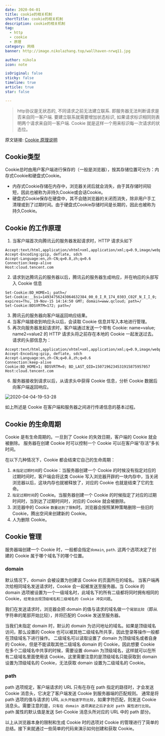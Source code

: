 ```yaml
---
date: 2020-04-01
title: cookie的相关机制
shortTitle: cookie的相关机制
description: cookie的相关机制
tag:
  - http
  - cookie
  - 原理
category: 网络
banner: http://image.nikolazhang.top/wallhaven-nrwq11.jpg

author: nikola
icon: note

isOriginal: false
sticky: false
timeline: true
article: true
star: false

---
```



> http协议是无状态的, 不同请求之前无法建立联系. 即服务器无法判断请求是否来自同一客户端. 要建立联系就需要增加状态标识, 如果请求标识相同则表明两个请求来自同一客户端. Cookie 就是这样一个用来标识每一次请求的状态位。

原文链接: [Cookie 原理说明](https://cloud.tencent.com/document/product/214/2737)

## Cookie类型

Cookie总时由用户客户端进行保存的（一般是浏览器），按其存储位置可分为：内存式Cookie和硬盘式Cookie。

- 内存式Cookie存储在内存中，浏览器关闭后就会消失，由于其存储时间较短，因此也被称为非持久Cookie或会话Cookie。
- 硬盘式Cookie保存在硬盘中，其不会随浏览器的关闭而消失，除非用户手工清理或到了过期时间。由于硬盘式Cookie存储时间是长期的，因此也被称为持久Cookie。

## Cookie 的工作原理

1. 当客户端首次向腾讯云的服务器发起请求时，HTTP 请求头如下

```
Accept:text/html,application/xhtml+xml,application/xml;q=0.9,image/webp,/;q=0.8
Accept-Encoding:gzip, deflate, sdch
Accept-Language:en,zh-CN;q=0.8,zh;q=0.6
Connection:keep-alive
Host:cloud.tencent.com
```

2. 请求到达腾讯云的服务器以后，腾讯云的服务器生成响应，并在响应的头部写入 Cookie 信息

```
Set-Cookie:BD_HOME=1; path=/ 
Set-Cookie:__bsi=14934756243064632384_00_0_I_R_174_0303_C02F_N_I_I_0; expires=Thu, 19-Nov-15 14:14:50 GMT; domain=www.qcloud; path=/
Set-Cookie:BDSVRTM=172; path=/
```

3. 腾讯云的服务器向客户端返回响应结果。
4. 当客户端接收到响应头以后，会读取 Cookie 信息并写入本地进行管理。
5. 再次向服务器发起请求时，客户端通过发送一个带有 Cookie: name=value; name2=value2 的 HTTP 请求头将之前存在本地的 Cookie 一起发送过去。请求的头部信息为：

```
Accept:text/html,application/xhtml+xml,application/xml;q=0.9,image/webp,/;q=0.8
Accept-Encoding:gzip, deflate, sdch
Accept-Language:en,zh-CN;q=0.8,zh;q=0.6
Connection:keep-alive
Cookie:BD_HOME=1; BDSVRTM=0; BD_LAST_QID=1507196234531915875957057
Host:cloud.tencent.com
```

6. 服务器接收到请求以后，从请求头中获得 Cookie 信息，分析 Cookie 数据后向客户端返回响应。

![2020-04-04-19-53-28](https://tech.nikolazhang.top/2020-04-04-19-53-28.png)

如上所述是 Cookie 在客户端和服务器之间进行传递信息的基本过程。

## Cookie 的生命周期

Cookie 是有生命周期的。一旦到了 Cookie 的失效日期，客户端的 Cookie 就会被删除。
服务器在创建 Cookie 时可以控制一个 Cookie 可以在客户端“存活”多长时间。

在以下几种情况下，Cookie 都会结束它自己的生命周期：

1. `未指定过期时间`的 Cookie：当服务器创建一个 Cookie 的时候没有指定对应的过期时间时，客户端会将这类 Cookie 写入浏览器开辟的一块内存中，当关闭浏览器以后，这块内存也就被释放了，对应的 Cookie 也就是结束了它的生命。
2. `指定过期时间`的 Cookie。当服务器创建一个 Cookie 的时候指定了对应的过期时间时，当到达了过期时间时，对应的 Cookie 就会被删除。
3. 浏览器中的 Cookie `数量达到了限制`时。浏览器会按照某种策略删除一些旧的 Cookie，腾出空间来创建新的 Cookie。
4. 人为删除 Cookie。

## Cookie 管理

服务器端创建一个 Cookie 时，一般都会指定`domain`, `path`. 这两个选项决定了创建的 Cookie 属于哪个域名下的哪个位置。

### domain

默认情况下，domain 会被设置为创建该 Cookie 的页面所在的域名。
当客户端再次给相同域名发送请求时，Cookie 会一起被发送至服务器。当 Cookie 的 domain 选项被设置为一个一级域名时，此域名下的所有二级都将同时拥有相同的 Cookie，`经常会出现顶级域名和二级域名的 Cookie 冲突问题`。

我们在发送请求时，浏览器会把 domain 的值与请求的域名做一个`尾部比较`（即从字符串的尾部开始比较），并将匹配的 Cookie 发送至服务器。

当我们未指定 domain 时，默认的 domain 为访问地址的域名。如果是顶级域名访问，那么设置的 Cookie 也可以被其他二级域名所共享，因此登录等操作一般都在顶级域名下进行操作。
二级域名可以读取设置了 domain 为顶级域名或者自身的 Cookie，但是不能读取其他二级域名 domain 的 Cookie，因此想要 Cookie 在多个二级域名中共享的时候，需要设置 domain 为顶级域名，这样就可以在所有二级域名里面使用该 Cookie。这里需要注意的是顶级域名只能获取到 domain 设置为顶级域名的 Cookie，无法获取 domain 设置为二级域名的 Cookie。

### path

path 选项规定，客户端请求的 URL 只有在存在 path 指定的路径时，才会发送 Cookie 消息头，它决定了客户端发送 Cookie 到服务器端的匹配规则。
通常是将 path 选项的值与请求的 URL `从头开始逐字符比较`，如果字符匹配，则发送 Cookie 消息头。需要注意的是，`只有在 domain 选项满足之后才会对 path 属性进行比较`。path 属性的默认值是发送 Set-Cookie 消息头所对应的 URL 中的 path 部分。

以上从浏览器本身的限制和生成 Cookie 时的选项对 Cookie 的管理进行了简单的总结。接下来就通过一些简单的代码来演示如何创建和获取 Cookie。

